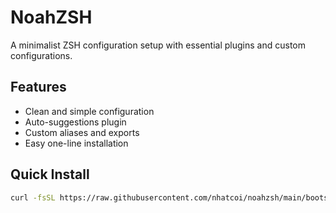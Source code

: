 # NoahZSH

A minimalist ZSH configuration setup with essential plugins and custom configurations.

## Features

- Clean and simple configuration
- Auto-suggestions plugin
- Custom aliases and exports
- Easy one-line installation

## Quick Install

```bash
curl -fsSL https://raw.githubusercontent.com/nhatcoi/noahzsh/main/bootstrap.sh | bash
```

